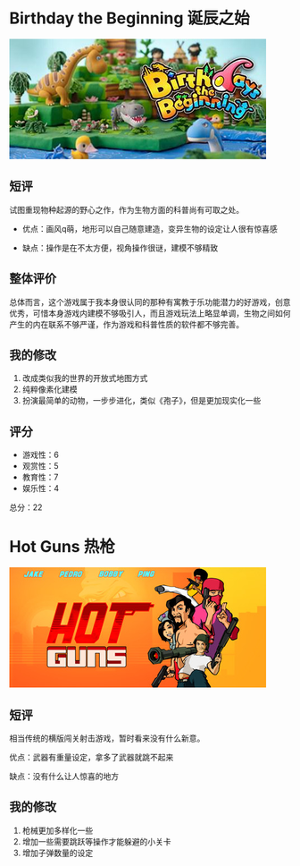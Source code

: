 # Birthday the Beginning 诞辰之始
![](img/birthday_the_beginning.jpg)
## 短评
试图重现物种起源的野心之作，作为生物方面的科普尚有可取之处。

- 优点：画风q萌，地形可以自己随意建造，变异生物的设定让人很有惊喜感

- 缺点：操作是在不太方便，视角操作很谜，建模不够精致

## 整体评价
总体而言，这个游戏属于我本身很认同的那种有寓教于乐功能潜力的好游戏，创意优秀，可惜本身游戏内建模不够吸引人，而且游戏玩法上略显单调，生物之间如何产生的内在联系不够严谨，作为游戏和科普性质的软件都不够完善。

## 我的修改
1. 改成类似我的世界的开放式地图方式
2. 纯粹像素化建模
3. 扮演最简单的动物，一步步进化，类似《孢子》，但是更加现实化一些

## 评分
- 游戏性：6
- 观赏性：5
- 教育性：7
- 娱乐性：4

总分：22


# Hot Guns 热枪
![](img/hot_guns.jpg)
## 短评
相当传统的横版闯关射击游戏，暂时看来没有什么新意。

优点：武器有重量设定，拿多了武器就跳不起来

缺点：没有什么让人惊喜的地方

## 我的修改
1. 枪械更加多样化一些
2. 增加一些需要跳跃等操作才能躲避的小关卡
3. 增加子弹数量的设定
